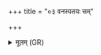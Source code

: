 +++
title = "०३ वनस्पतयः सम्"

+++
<details><summary>मूलम् (GR)</summary>

वनस्पतयः सं (…) ॥
</details>